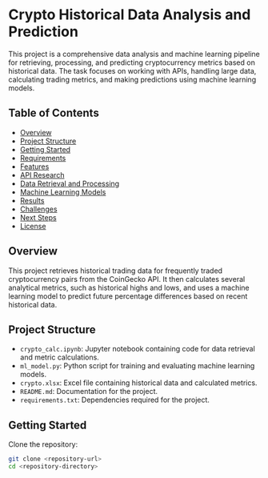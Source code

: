 # Crypto Historical Data Analysis and Prediction

This project is a comprehensive data analysis and machine learning pipeline for retrieving, processing, and predicting cryptocurrency metrics based on historical data. The task focuses on working with APIs, handling large data, calculating trading metrics, and making predictions using machine learning models.

## Table of Contents
- [Overview](#overview)
- [Project Structure](#project-structure)
- [Getting Started](#getting-started)
- [Requirements](#requirements)
- [Features](#features)
- [API Research](#api-research)
- [Data Retrieval and Processing](#data-retrieval-and-processing)
- [Machine Learning Models](#machine-learning-models)
- [Results](#results)
- [Challenges](#challenges)
- [Next Steps](#next-steps)
- [License](#license)

## Overview
This project retrieves historical trading data for frequently traded cryptocurrency pairs from the CoinGecko API. It then calculates several analytical metrics, such as historical highs and lows, and uses a machine learning model to predict future percentage differences based on recent historical data.

## Project Structure
- `crypto_calc.ipynb`: Jupyter notebook containing code for data retrieval and metric calculations.
- `ml_model.py`: Python script for training and evaluating machine learning models.
- `crypto.xlsx`: Excel file containing historical data and calculated metrics.
- `README.md`: Documentation for the project.
- `requirements.txt`: Dependencies required for the project.

## Getting Started
Clone the repository:
```bash
git clone <repository-url>
cd <repository-directory>
